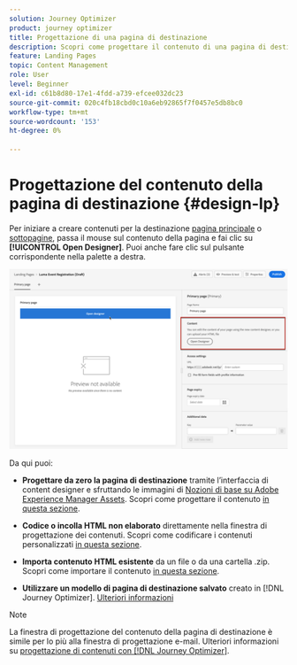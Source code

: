 ```yaml
---
solution: Journey Optimizer
product: journey optimizer
title: Progettazione di una pagina di destinazione
description: Scopri come progettare il contenuto di una pagina di destinazione in Journey Optimizer
feature: Landing Pages
topic: Content Management
role: User
level: Beginner
exl-id: c61b8d80-17e1-4fdd-a739-efcee032dc23
source-git-commit: 020c4fb18cbd0c10a6eb92865f7f0457e5db8bc0
workflow-type: tm+mt
source-wordcount: '153'
ht-degree: 0%

---
```


# Progettazione del contenuto della pagina di destinazione {#design-lp}

Per iniziare a creare contenuti per la destinazione [pagina principale](create-lp.md#configure-primary-page) o [sottopagine](create-lp.md#configure-subpages), passa il mouse sul contenuto della pagina e fai clic su **[!UICONTROL Open Designer]**. Puoi anche fare clic sul pulsante corrispondente nella palette a destra.

![](assets/lp_open-designer.png)

Da qui puoi:

* **Progettare da zero la pagina di destinazione** tramite l’interfaccia di content designer e sfruttando le immagini di [Nozioni di base su Adobe Experience Manager Assets](../email/assets-essentials.md). Scopri come progettare il contenuto <!--or use built-in templates--> [in questa sezione](../email/content-from-scratch.md).

* **Codice o incolla HTML non elaborato** direttamente nella finestra di progettazione dei contenuti. Scopri come codificare i contenuti personalizzati [in questa sezione](../email/code-content.md).

* **Importa contenuto HTML esistente** da un file o da una cartella .zip. Scopri come importare il contenuto [in questa sezione](../email/existing-content.md).

* **Utilizzare un modello di pagina di destinazione salvato** creato in [!DNL Journey Optimizer]. [Ulteriori informazioni](lp-templates.md)

>[!NOTE]
>
>La finestra di progettazione del contenuto della pagina di destinazione è simile per lo più alla finestra di progettazione e-mail. Ulteriori informazioni su [progettazione di contenuti con [!DNL Journey Optimizer]](../email/get-started-email-design.md).

